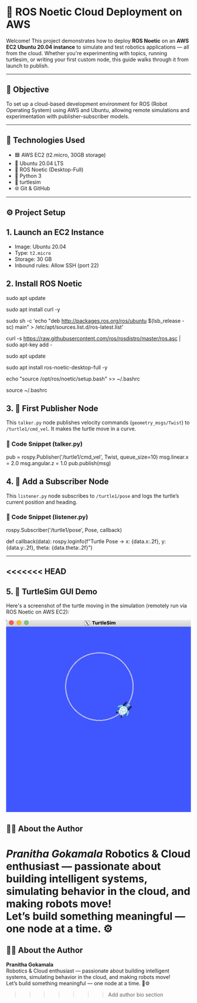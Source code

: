 # 🤖 ROS Noetic Cloud Deployment on AWS

Welcome! This project demonstrates how to deploy **ROS Noetic** on an **AWS EC2 Ubuntu 20.04 instance** to simulate and test robotics applications — all from the cloud. Whether you're experimenting with topics, running turtlesim, or writing your first custom node, this guide walks through it from launch to publish.

---

## 🌟 Objective

To set up a cloud-based development environment for ROS (Robot Operating System) using AWS and Ubuntu, allowing remote simulations and experimentation with publisher-subscriber models.

---

## 🧰 Technologies Used

- 🟦 AWS EC2 (t2.micro, 30GB storage)
- 🐧 Ubuntu 20.04 LTS
- 🤖 ROS Noetic (Desktop-Full)
- 🐍 Python 3
- 🐢 turtlesim
- 🌐 Git & GitHub

---

## ⚙️ Project Setup

## 1. Launch an EC2 Instance
- Image: Ubuntu 20.04
- Type: `t2.micro`
- Storage: 30 GB
- Inbound rules: Allow SSH (port 22)

## 2. Install ROS Noetic

sudo apt update

sudo apt install curl -y

sudo sh -c 'echo "deb http://packages.ros.org/ros/ubuntu $(lsb_release -sc) main" > /etc/apt/sources.list.d/ros-latest.list'

curl -s https://raw.githubusercontent.com/ros/rosdistro/master/ros.asc | sudo apt-key add -

sudo apt update

sudo apt install ros-noetic-desktop-full -y

echo "source /opt/ros/noetic/setup.bash" >> ~/.bashrc

source ~/.bashrc



## 3. 🐍  First Publisher Node

This `talker.py` node publishes velocity commands (`geometry_msgs/Twist`) to `/turtle1/cmd_vel`. It makes the turtle move in a curve.

### 🧠 Code Snippet (talker.py)


pub = rospy.Publisher('/turtle1/cmd_vel', Twist, queue_size=10)
msg.linear.x = 2.0
msg.angular.z = 1.0
pub.publish(msg)

## 4. 🐢 Add a Subscriber Node

This `listener.py` node subscribes to `/turtle1/pose` and logs the turtle’s current position and heading.

### 🧠 Code Snippet (listener.py)


rospy.Subscriber('/turtle1/pose', Pose, callback)

def callback(data):
    rospy.loginfo(f"Turtle Pose → x: {data.x:.2f}, y: {data.y:.2f}, theta: {data.theta:.2f}")

---

<<<<<<< HEAD
---

##  5. 📸 TurtleSim GUI Demo

Here's a screenshot of the turtle moving in the simulation (remotely run via ROS Noetic on AWS EC2):

![TurtleSim Screenshot](turtlesim_demo.jpeg)

## 👩‍💻 About the Author

***Pranitha Gokamala***
Robotics & Cloud enthusiast — passionate about building intelligent systems, simulating behavior in the cloud, and making robots move!  
Let’s build something meaningful — one node at a time. ⚙️
=======
## 👩‍💻 About the Author

**Pranitha Gokamala**  
Robotics & Cloud enthusiast — passionate about building intelligent systems, simulating behavior in the cloud, and making robots move!  
Let’s build something meaningful — one node at a time. 🧠⚙️
>>>>>>> Add author bio section
